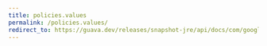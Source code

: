 ```yaml
---
title: policies.values
permalink: /policies.values/
redirect_to: https://guava.dev/releases/snapshot-jre/api/docs/com/google/common/util/concurrent/CycleDetectingLockFactory.Policies.html#values--
---
```

